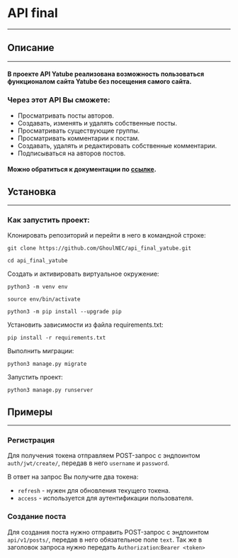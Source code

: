 # API final
___

## Описание
___
#### В проекте API Yatube реализована возможность пользоваться функционалом сайта Yatube без посещения самого сайта.

### Через этот API Вы сможете:
* Просматривать посты авторов.
* Создавать, изменять и удалять собственные посты.
* Просматривать существующие группы.
* Просматривать комментарии к постам.
* Создавать, удалять и редактировать собственные комментарии.
* Подписываться на авторов постов.

#### Можно обратиться к документации по [ссылке](http://127.0.0.1:8000/redoc/).

## Установка
___
### Как запустить проект:

Клонировать репозиторий и перейти в него в командной строке:

```
git clone https://github.com/GhoulNEC/api_final_yatube.git
```

```
cd api_final_yatube
```

Cоздать и активировать виртуальное окружение:

```
python3 -m venv env
```

```
source env/bin/activate
```

```
python3 -m pip install --upgrade pip
```

Установить зависимости из файла requirements.txt:

```
pip install -r requirements.txt
```

Выполнить миграции:

```
python3 manage.py migrate
```

Запустить проект:

```
python3 manage.py runserver
```

## Примеры
___
### Регистрация
Для получения токена отправляем POST-запрос с эндпоинтом ```auth/jwt/create/```, передав в него ```username``` и ```password```.

В ответ на запрос Вы получите два токена:
* ```refresh``` - нужен для обновления текущего токена.
* ```access``` - используется для аутентификации пользователя.

### Создание поста
Для создания поста нужно отправить POST-запрос с эндпоинтом ```api/v1/posts/```, передав в него обязательное поле ```text```.
Так же в заголовок запроса нужно передать ```Authorization```:```Bearer <token>```
